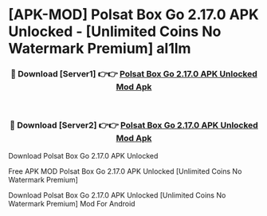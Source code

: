 # [APK-MOD] Polsat Box Go 2.17.0 APK Unlocked - [Unlimited Coins No Watermark Premium] al1lm



<div align="center">
<h3>🔴 Download [Server1] 👉👉 <a href="https://momento.my/?title=Polsat_Box_Go_2.17.0_APK_Unlocked">Polsat Box Go 2.17.0 APK Unlocked Mod Apk</a></h3><br>

<h3>🔴 Download [Server2] 👉👉 <a href="https://momento.my/?title=Polsat_Box_Go_2.17.0_APK_Unlocked">Polsat Box Go 2.17.0 APK Unlocked Mod Apk</a></h3>
</div>



Download Polsat Box Go 2.17.0 APK Unlocked 

Free APK MOD Polsat Box Go 2.17.0 APK Unlocked [Unlimited Coins No Watermark Premium]

Download Polsat Box Go 2.17.0 APK Unlocked [Unlimited Coins No Watermark Premium] Mod For Android
